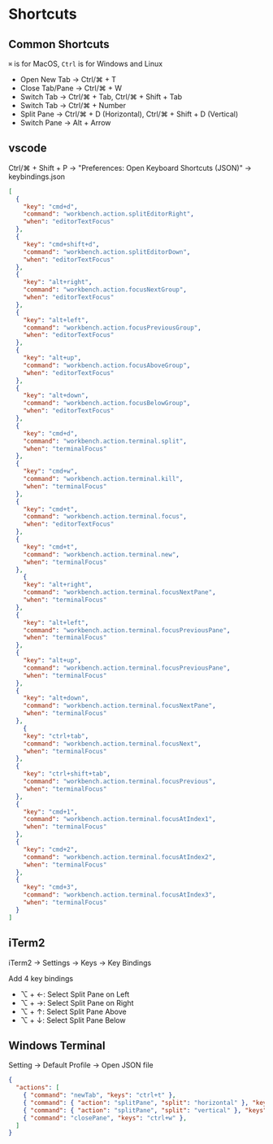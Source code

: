 # Shortcuts

## Common Shortcuts

`⌘` is for MacOS, `Ctrl` is for Windows and Linux

- Open New Tab → Ctrl/⌘ + T
- Close Tab/Pane → Ctrl/⌘ + W
- Switch Tab → Ctrl/⌘ + Tab, Ctrl/⌘ + Shift + Tab
- Switch Tab → Ctrl/⌘ + Number
- Split Pane → Ctrl/⌘ + D (Horizontal), Ctrl/⌘ + Shift + D (Vertical)
- Switch Pane → Alt + Arrow

## vscode

Ctrl/⌘ + Shift + P -> "Preferences: Open Keyboard Shortcuts (JSON)" -> keybindings.json

```json
[
  {
    "key": "cmd+d",
    "command": "workbench.action.splitEditorRight",
    "when": "editorTextFocus"
  },
  {
    "key": "cmd+shift+d",
    "command": "workbench.action.splitEditorDown",
    "when": "editorTextFocus"
  },
  {
    "key": "alt+right",
    "command": "workbench.action.focusNextGroup",
    "when": "editorTextFocus"
  },
  {
    "key": "alt+left",
    "command": "workbench.action.focusPreviousGroup",
    "when": "editorTextFocus"
  },
  {
    "key": "alt+up",
    "command": "workbench.action.focusAboveGroup",
    "when": "editorTextFocus"
  },
  {
    "key": "alt+down",
    "command": "workbench.action.focusBelowGroup",
    "when": "editorTextFocus"
  },
  {
    "key": "cmd+d",
    "command": "workbench.action.terminal.split",
    "when": "terminalFocus"
  },
  {
    "key": "cmd+w",
    "command": "workbench.action.terminal.kill",
    "when": "terminalFocus"
  },
  {
    "key": "cmd+t",
    "command": "workbench.action.terminal.focus",
    "when": "editorTextFocus"
  },
  {
    "key": "cmd+t",
    "command": "workbench.action.terminal.new",
    "when": "terminalFocus"
  },
    {
    "key": "alt+right",
    "command": "workbench.action.terminal.focusNextPane",
    "when": "terminalFocus"
  },
  {
    "key": "alt+left",
    "command": "workbench.action.terminal.focusPreviousPane",
    "when": "terminalFocus"
  },
  {
    "key": "alt+up",
    "command": "workbench.action.terminal.focusPreviousPane",
    "when": "terminalFocus"
  },
  {
    "key": "alt+down",
    "command": "workbench.action.terminal.focusNextPane",
    "when": "terminalFocus"
  },
    {
    "key": "ctrl+tab",
    "command": "workbench.action.terminal.focusNext",
    "when": "terminalFocus"
  },
  {
    "key": "ctrl+shift+tab",
    "command": "workbench.action.terminal.focusPrevious",
    "when": "terminalFocus"
  },
  {
    "key": "cmd+1",
    "command": "workbench.action.terminal.focusAtIndex1",
    "when": "terminalFocus"
  },
  {
    "key": "cmd+2",
    "command": "workbench.action.terminal.focusAtIndex2",
    "when": "terminalFocus"
  },
  {
    "key": "cmd+3",
    "command": "workbench.action.terminal.focusAtIndex3",
    "when": "terminalFocus"
  }
]
```

## iTerm2

iTerm2 → Settings → Keys → Key Bindings

Add 4 key bindings

- ⌥ + ←: Select Split Pane on Left
- ⌥ + →: Select Split Pane on Right
- ⌥ + ↑: Select Split Pane Above
- ⌥ + ↓: Select Split Pane Below

## Windows Terminal

Setting -> Default Profile -> Open JSON file

```json
{
  "actions": [
    { "command": "newTab", "keys": "ctrl+t" },
    { "command": { "action": "splitPane", "split": "horizontal" }, "keys": "ctrl+d" },
    { "command": { "action": "splitPane", "split": "vertical" }, "keys": "ctrl+shift+d" },
    { "command": "closePane", "keys": "ctrl+w" },
  ]
}
```
